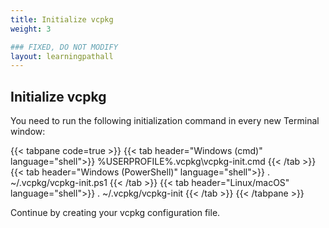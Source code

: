 ```yaml
---
title: Initialize vcpkg
weight: 3

### FIXED, DO NOT MODIFY
layout: learningpathall
---
```


## Initialize vcpkg

You need to run the following initialization command in every new Terminal window:

{{< tabpane code=true >}}
  {{< tab header="Windows (cmd)" language="shell">}}
%USERPROFILE%\.vcpkg\vcpkg-init.cmd
  {{< /tab >}}
  {{< tab header="Windows (PowerShell)" language="shell">}}
. ~/.vcpkg/vcpkg-init.ps1
  {{< /tab >}}
  {{< tab header="Linux/macOS" language="shell">}}
. ~/.vcpkg/vcpkg-init
  {{< /tab >}}
{{< /tabpane >}}

Continue by creating your vcpkg configuration file.
